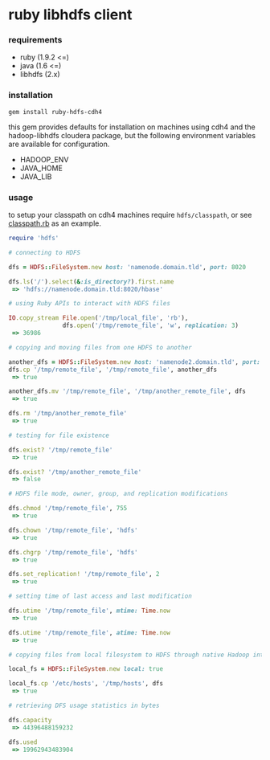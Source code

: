 # ruby libhdfs client

### requirements
  - ruby    (1.9.2 <=)
  - java    (1.6 <=)
  - libhdfs (2.x)

### installation
```
gem install ruby-hdfs-cdh4
```

this gem provides defaults for installation on machines using cdh4 and the hadoop-libhdfs cloudera package, but the following environment variables are available for configuration.

  - HADOOP_ENV
  - JAVA_HOME
  - JAVA_LIB

### usage
to setup your classpath on cdh4 machines require `hdfs/classpath`, or see [classpath.rb](https://github.com/dallasmarlow/ruby-hdfs-cdh4/blob/master/lib/hdfs/classpath.rb) as an example.

```ruby
require 'hdfs'

# connecting to HDFS

dfs = HDFS::FileSystem.new host: 'namenode.domain.tld', port: 8020

dfs.ls('/').select(&:is_directory?).first.name
 => 'hdfs://namenode.domain.tld:8020/hbase'

# using Ruby APIs to interact with HDFS files

IO.copy_stream File.open('/tmp/local_file', 'rb'),
               dfs.open('/tmp/remote_file', 'w', replication: 3)
 => 36986

# copying and moving files from one HDFS to another

another_dfs = HDFS::FileSystem.new host: 'namenode2.domain.tld', port: 8020
dfs.cp '/tmp/remote_file', '/tmp/remote_file', another_dfs
 => true

another_dfs.mv '/tmp/remote_file', '/tmp/another_remote_file', dfs
 => true

dfs.rm '/tmp/another_remote_file'
 => true

# testing for file existence

dfs.exist? '/tmp/remote_file'
 => true

dfs.exist? '/tmp/another_remote_file'
 => false

# HDFS file mode, owner, group, and replication modifications

dfs.chmod '/tmp/remote_file', 755
 => true

dfs.chown '/tmp/remote_file', 'hdfs'
 => true

dfs.chgrp '/tmp/remote_file', 'hdfs'
 => true

dfs.set_replication! '/tmp/remote_file', 2
 => true

# setting time of last access and last modification

dfs.utime '/tmp/remote_file', mtime: Time.now
 => true

dfs.utime '/tmp/remote_file', atime: Time.now
 => true

# copying files from local filesystem to HDFS through native Hadoop interface

local_fs = HDFS::FileSystem.new local: true

local_fs.cp '/etc/hosts', '/tmp/hosts', dfs
 => true

# retrieving DFS usage statistics in bytes

dfs.capacity
 => 44396488159232

dfs.used
 => 19962943483904
```
